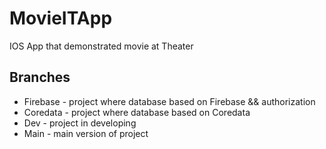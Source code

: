 # MovieITApp
IOS App that demonstrated movie at Theater 

## Branches 
- Firebase - project where database based on Firebase && authorization
- Coredata - project where database based on Coredata
- Dev - project in developing
- Main - main version of project 
